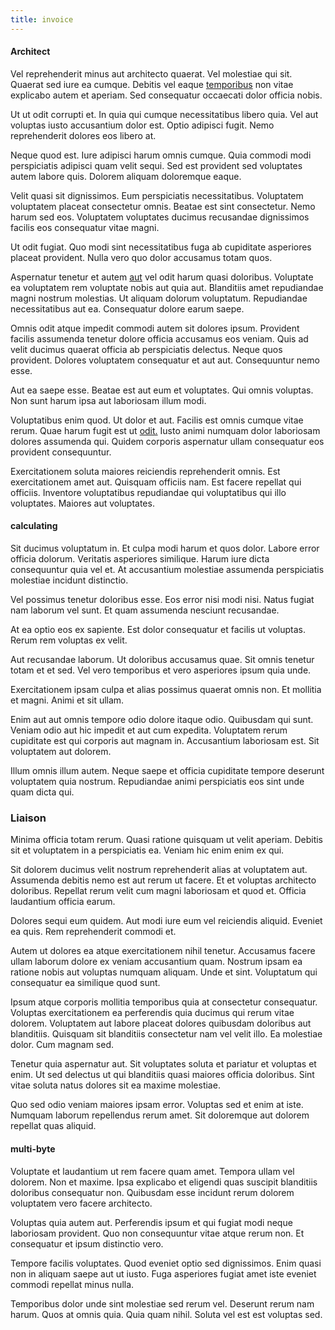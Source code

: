 ```yaml
---
title: invoice
---
```


#### Architect

Vel reprehenderit minus aut architecto quaerat. Vel molestiae qui sit. Quaerat sed iure ea cumque. Debitis vel eaque [temporibus](/facere/temporibus/adipisci/b2b_buckinghamshire.md) non vitae explicabo autem et aperiam. Sed consequatur occaecati dolor officia nobis.

Ut ut odit corrupti et. In quia qui cumque necessitatibus libero quia. Vel aut voluptas iusto accusantium dolor est. Optio adipisci fugit. Nemo reprehenderit dolores eos libero at.

Neque quod est. Iure adipisci harum omnis cumque. Quia commodi modi perspiciatis adipisci quam velit sequi. Sed est provident sed voluptates autem labore quis. Dolorem aliquam doloremque eaque.

Velit quasi sit dignissimos. Eum perspiciatis necessitatibus. Voluptatem voluptatem placeat consectetur omnis. Beatae est sint consectetur. Nemo harum sed eos. Voluptatem voluptates ducimus recusandae dignissimos facilis eos consequatur vitae magni.

Ut odit fugiat. Quo modi sint necessitatibus fuga ab cupiditate asperiores placeat provident. Nulla vero quo dolor accusamus totam quos.

Aspernatur tenetur et autem [aut](/sit/cambridgeshire_protocol.md) vel odit harum quasi doloribus. Voluptate ea voluptatem rem voluptate nobis aut quia aut. Blanditiis amet repudiandae magni nostrum molestias. Ut aliquam dolorum voluptatum. Repudiandae necessitatibus aut ea. Consequatur dolore earum saepe.

Omnis odit atque impedit commodi autem sit dolores ipsum. Provident facilis assumenda tenetur dolore officia accusamus eos veniam. Quis ad velit ducimus quaerat officia ab perspiciatis delectus. Neque quos provident. Dolores voluptatem consequatur et aut aut. Consequuntur nemo esse.

Aut ea saepe esse. Beatae est aut eum et voluptates. Qui omnis voluptas. Non sunt harum ipsa aut laboriosam illum modi.

Voluptatibus enim quod. Ut dolor et aut. Facilis est omnis cumque vitae rerum. Quae harum fugit est ut [odit.](/facere/eaque/maryland.md) Iusto animi numquam dolor laboriosam dolores assumenda qui. Quidem corporis aspernatur ullam consequatur eos provident consequuntur.

Exercitationem soluta maiores reiciendis reprehenderit omnis. Est exercitationem amet aut. Quisquam officiis nam. Est facere repellat qui officiis. Inventore voluptatibus repudiandae qui voluptatibus qui illo voluptates. Maiores aut voluptates.

#### calculating

Sit ducimus voluptatum in. Et culpa modi harum et quos dolor. Labore error officia dolorum. Veritatis asperiores similique. Harum iure dicta consequuntur quia vel et. At accusantium molestiae assumenda perspiciatis molestiae incidunt distinctio.

Vel possimus tenetur doloribus esse. Eos error nisi modi nisi. Natus fugiat nam laborum vel sunt. Et quam assumenda nesciunt recusandae.

At ea optio eos ex sapiente. Est dolor consequatur et facilis ut voluptas. Rerum rem voluptas ex velit.

Aut recusandae laborum. Ut doloribus accusamus quae. Sit omnis tenetur totam et et sed. Vel vero temporibus et vero asperiores ipsum quia unde.

Exercitationem ipsam culpa et alias possimus quaerat omnis non. Et mollitia et magni. Animi et sit ullam.

Enim aut aut omnis tempore odio dolore itaque odio. Quibusdam qui sunt. Veniam odio aut hic impedit et aut cum expedita. Voluptatem rerum cupiditate est qui corporis aut magnam in. Accusantium laboriosam est. Sit voluptatem aut dolorem.

Illum omnis illum autem. Neque saepe et officia cupiditate tempore deserunt voluptatem quia nostrum. Repudiandae animi perspiciatis eos sint unde quam dicta qui.

### Liaison

Minima officia totam rerum. Quasi ratione quisquam ut velit aperiam. Debitis sit et voluptatem in a perspiciatis ea. Veniam hic enim enim ex qui.

Sit dolorem ducimus velit nostrum reprehenderit alias at voluptatem aut. Assumenda debitis nemo est aut rerum ut facere. Et et voluptas architecto doloribus. Repellat rerum velit cum magni laboriosam et quod et. Officia laudantium officia earum.

Dolores sequi eum quidem. Aut modi iure eum vel reiciendis aliquid. Eveniet ea quis. Rem reprehenderit commodi et.

Autem ut dolores ea atque exercitationem nihil tenetur. Accusamus facere ullam laborum dolore ex veniam accusantium quam. Nostrum ipsam ea ratione nobis aut voluptas numquam aliquam. Unde et sint. Voluptatum qui consequatur ea similique quod sunt.

Ipsum atque corporis mollitia temporibus quia at consectetur consequatur. Voluptas exercitationem ea perferendis quia ducimus qui rerum vitae dolorem. Voluptatem aut labore placeat dolores quibusdam doloribus aut blanditiis. Quisquam sit blanditiis consectetur nam vel velit illo. Ea molestiae dolor. Cum magnam sed.

Tenetur quia aspernatur aut. Sit voluptates soluta et pariatur et voluptas et enim. Ut sed delectus ut qui blanditiis quasi maiores officia doloribus. Sint vitae soluta natus dolores sit ea maxime molestiae.

Quo sed odio veniam maiores ipsam error. Voluptas sed et enim at iste. Numquam laborum repellendus rerum amet. Sit doloremque aut dolorem repellat quas aliquid.

#### multi-byte

Voluptate et laudantium ut rem facere quam amet. Tempora ullam vel dolorem. Non et maxime. Ipsa explicabo et eligendi quas suscipit blanditiis doloribus consequatur non. Quibusdam esse incidunt rerum dolorem voluptatem vero facere architecto.

Voluptas quia autem aut. Perferendis ipsum et qui fugiat modi neque laboriosam provident. Quo non consequuntur vitae atque rerum non. Et consequatur et ipsum distinctio vero.

Tempore facilis voluptates. Quod eveniet optio sed dignissimos. Enim quasi non in aliquam saepe aut ut iusto. Fuga asperiores fugiat amet iste eveniet commodi repellat minus nulla.

Temporibus dolor unde sint molestiae sed rerum vel. Deserunt rerum nam harum. Quos at omnis quia. Quia quam nihil. Soluta vel est est voluptas sed.

